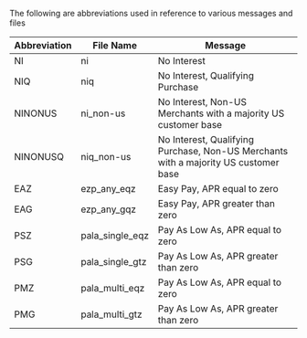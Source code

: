 The following are abbreviations used in reference to various messages and files

| Abbreviation | File Name       | Message                                                                             |
| ------------ | --------------- | ----------------------------------------------------------------------------------- |
| NI           | ni              | No Interest                                                                         |
| NIQ          | niq             | No Interest, Qualifying Purchase                                                    |
| NINONUS      | ni_non-us       | No Interest, Non-US Merchants with a majority US customer base                      |
| NINONUSQ     | niq_non-us      | No Interest, Qualifying Purchase, Non-US Merchants with a majority US customer base |
| EAZ          | ezp_any_eqz     | Easy Pay, APR equal to zero                                                         |
| EAG          | ezp_any_gqz     | Easy Pay, APR greater than zero                                                     |
| PSZ          | pala_single_eqz | Pay As Low As, APR equal to zero                                                    |
| PSG          | pala_single_gtz | Pay As Low As, APR greater than zero                                                |
| PMZ          | pala_multi_eqz  | Pay As Low As, APR equal to zero                                                    |
| PMG          | pala_multi_gtz  | Pay As Low As, APR greater than zero                                                |

